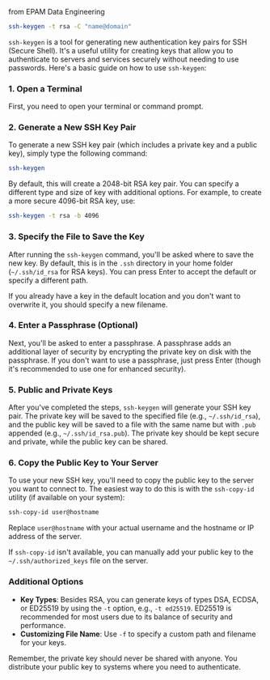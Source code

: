 from EPAM Data Engineering
```bash
ssh-keygen -t rsa -C "name@domain"
```

`ssh-keygen` is a tool for generating new authentication key pairs for SSH (Secure Shell). It's a useful utility for creating keys that allow you to authenticate to servers and services securely without needing to use passwords. Here's a basic guide on how to use `ssh-keygen`:

### 1. Open a Terminal

First, you need to open your terminal or command prompt.

### 2. Generate a New SSH Key Pair

To generate a new SSH key pair (which includes a private key and a public key), simply type the following command:

```bash
ssh-keygen
```

By default, this will create a 2048-bit RSA key pair. You can specify a different type and size of key with additional options. For example, to create a more secure 4096-bit RSA key, use:

```bash
ssh-keygen -t rsa -b 4096
```

### 3. Specify the File to Save the Key

After running the `ssh-keygen` command, you'll be asked where to save the new key. By default, this is in the `.ssh` directory in your home folder (`~/.ssh/id_rsa` for RSA keys). You can press Enter to accept the default or specify a different path.

If you already have a key in the default location and you don't want to overwrite it, you should specify a new filename.

### 4. Enter a Passphrase (Optional)

Next, you'll be asked to enter a passphrase. A passphrase adds an additional layer of security by encrypting the private key on disk with the passphrase. If you don't want to use a passphrase, just press Enter (though it's recommended to use one for enhanced security).

### 5. Public and Private Keys

After you've completed the steps, `ssh-keygen` will generate your SSH key pair. The private key will be saved to the specified file (e.g., `~/.ssh/id_rsa`), and the public key will be saved to a file with the same name but with `.pub` appended (e.g., `~/.ssh/id_rsa.pub`). The private key should be kept secure and private, while the public key can be shared.

### 6. Copy the Public Key to Your Server

To use your new SSH key, you'll need to copy the public key to the server you want to connect to. The easiest way to do this is with the `ssh-copy-id` utility (if available on your system):

```bash
ssh-copy-id user@hostname
```

Replace `user@hostname` with your actual username and the hostname or IP address of the server.

If `ssh-copy-id` isn't available, you can manually add your public key to the `~/.ssh/authorized_keys` file on the server.

### Additional Options

- **Key Types**: Besides RSA, you can generate keys of types DSA, ECDSA, or ED25519 by using the `-t` option, e.g., `-t ed25519`. ED25519 is recommended for most users due to its balance of security and performance.
- **Customizing File Name**: Use `-f` to specify a custom path and filename for your keys.

Remember, the private key should never be shared with anyone. You distribute your public key to systems where you need to authenticate.